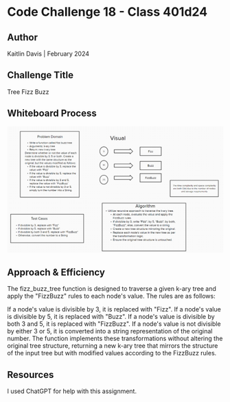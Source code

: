 # Code Challenge 18 - Class 401d24

## Author
Kaitlin Davis | February 2024

## Challenge Title
Tree Fizz Buzz

## Whiteboard Process
![Whiteboard for Tree Breadth First](code18.png)

## Approach & Efficiency
The fizz_buzz_tree function is designed to traverse a given k-ary tree and apply the "FizzBuzz" rules to each node's value. The rules are as follows:

If a node's value is divisible by 3, it is replaced with "Fizz".
If a node's value is divisible by 5, it is replaced with "Buzz".
If a node's value is divisible by both 3 and 5, it is replaced with "FizzBuzz".
If a node's value is not divisible by either 3 or 5, it is converted into a string representation of the original number.
The function implements these transformations without altering the original tree structure, returning a new k-ary tree that mirrors the structure of the input tree but with modified values according to the FizzBuzz rules.

## Resources
I used ChatGPT for help with this assignment. 